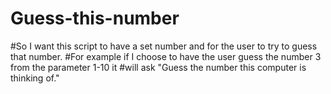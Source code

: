 # Guess-this-number
#So I want this script to have a set number and for the user to try to guess that number. 
#For example if I choose to have the user guess the number 3 from the parameter 1-10 it
#will ask "Guess the number this computer is thinking of."

